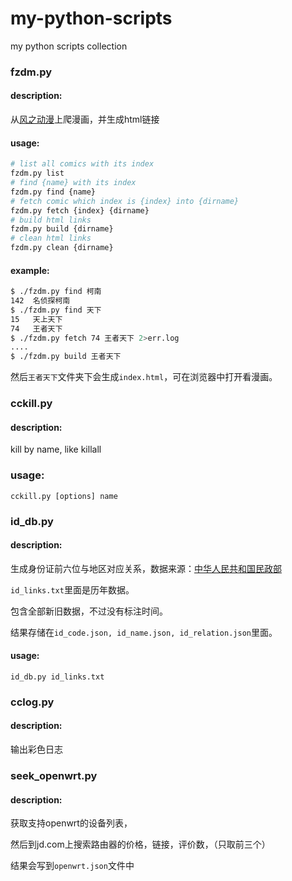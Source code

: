 # my-python-scripts
my python scripts collection


### fzdm.py

#### description:
从[风之动漫](http://www.fzdm.com)上爬漫画，并生成html链接

#### usage:
```bash
# list all comics with its index
fzdm.py list
# find {name} with its index
fzdm.py find {name}
# fetch comic which index is {index} into {dirname}
fzdm.py fetch {index} {dirname}
# build html links
fzdm.py build {dirname}
# clean html links
fzdm.py clean {dirname}
```
#### example:
```bash
$ ./fzdm.py find 柯南
142  名侦探柯南
$ ./fzdm.py find 天下
15   天上天下
74   王者天下
$ ./fzdm.py fetch 74 王者天下 2>err.log
....
$ ./fzdm.py build 王者天下
```
然后`王者天下`文件夹下会生成`index.html`，可在浏览器中打开看漫画。


### cckill.py

#### description:
kill by name, like killall

### usage:
`cckill.py [options] name`


### id_db.py

#### description:
生成身份证前六位与地区对应关系，数据来源：[中华人民共和国民政部](http://www.mca.gov.cn)

`id_links.txt`里面是历年数据。

包含全部新旧数据，不过没有标注时间。

结果存储在`id_code.json, id_name.json, id_relation.json`里面。

#### usage:
`id_db.py id_links.txt`


### cclog.py

#### description:
输出彩色日志


### seek_openwrt.py

#### description:
获取支持openwrt的设备列表，

然后到jd.com上搜索路由器的价格，链接，评价数，（只取前三个）

结果会写到`openwrt.json`文件中


